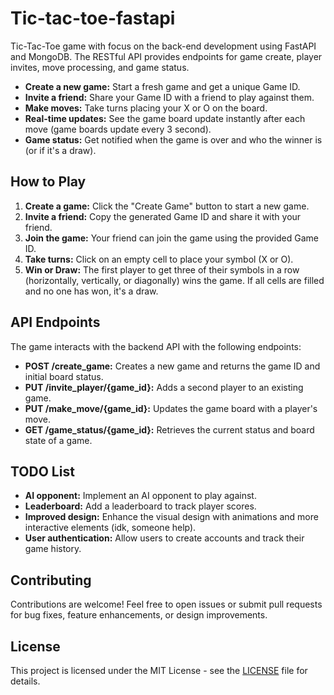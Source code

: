 # Tic-tac-toe-fastapi
Tic-Tac-Toe game with focus on the back-end development using FastAPI and MongoDB. The RESTful API provides endpoints for game create, player invites, move processing, and game status.

* **Create a new game:** Start a fresh game and get a unique Game ID.
* **Invite a friend:** Share your Game ID with a friend to play against them.
* **Make moves:** Take turns placing your X or O on the board.
* **Real-time updates:** See the game board update instantly after each move (game boards update every 3 second).
* **Game status:** Get notified when the game is over and who the winner is (or if it's a draw).

## How to Play

1. **Create a game:** Click the "Create Game" button to start a new game.
2. **Invite a friend:** Copy the generated Game ID and share it with your friend.
3. **Join the game:** Your friend can join the game using the provided Game ID.
4. **Take turns:** Click on an empty cell to place your symbol (X or O).
5. **Win or Draw:** The first player to get three of their symbols in a row (horizontally, vertically, or diagonally) wins the game. If all cells are filled and no one has won, it's a draw.

## API Endpoints

The game interacts with the backend API with the following endpoints:

* **POST /create_game:** Creates a new game and returns the game ID and initial board status.
* **PUT /invite_player/{game_id}:** Adds a second player to an existing game.
* **PUT /make_move/{game_id}:** Updates the game board with a player's move.
* **GET /game_status/{game_id}:** Retrieves the current status and board state of a game.

## TODO List

* **AI opponent:** Implement an AI opponent to play against.
* **Leaderboard:** Add a leaderboard to track player scores.
* **Improved design:** Enhance the visual design with animations and more interactive elements (idk, someone help).
* **User authentication:** Allow users to create accounts and track their game history.

## Contributing

Contributions are welcome! Feel free to open issues or submit pull requests for bug fixes, feature enhancements, or design improvements.

## License

This project is licensed under the MIT License - see the [LICENSE](LICENSE) file for details.